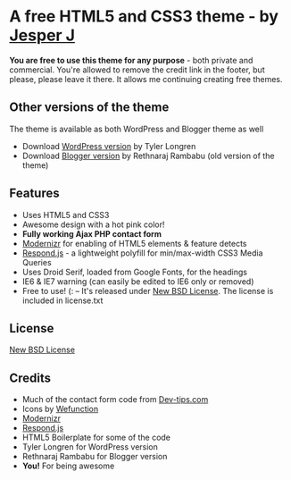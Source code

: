 # A free HTML5 and CSS3 theme - by [Jesper J](http://jayj.dk)

**You are free to use this theme for any purpose** - both private and commercial. You're allowed to remove the credit link in the footer, but please, please leave it there. It allows me continuing creating free themes.
 
## Other versions of the theme

The theme is available as both WordPress and Blogger theme as well
 
* Download [WordPress version](http://www.longren.org/wordpress/html5press/) by Tyler Longren</li> 
* Download [Blogger version](http://www.bloggerbits.com/2010/09/css3-theme-free-blogger-template) by Rethnaraj Rambabu (old version of the theme)

## Features 

* Uses HTML5 and CSS3
* Awesome design with a hot pink color! 
* **Fully working Ajax PHP contact form**
* [Modernizr](http://www.modernizr.com/) for enabling of HTML5 elements &amp; feature detects
* [Respond.js](https://github.com/scottjehl/Respond) - a lightweight polyfill for min/max-width CSS3 Media Queries
* Uses Droid Serif, loaded from Google Fonts, for the headings 
* IE6 &amp; IE7 warning (can easily be edited to IE6 only or removed)
* Free to use! (: – It's released under [New BSD License](http://www.opensource.org/licenses/bsd-license.php). The license is included in license.txt
 
## License
 
[New BSD License](http://www.opensource.org/licenses/bsd-license.php)
 
## Credits
 
* Much of the contact form code from [Dev-tips.com](http://dev-tips.com/featured/ajax-and-php-contact-form)
* Icons by [Wefunction](http://wefunction.com/2008/07/function-free-icon-set/)
* [Modernizr](http://www.modernizr.com/)
* [Respond.js](https://github.com/scottjehl/Respond)
* HTML5 Boilerplate for some of the code
* Tyler Longren for WordPress version
* Rethnaraj Rambabu for Blogger version
* **You!** For being awesome